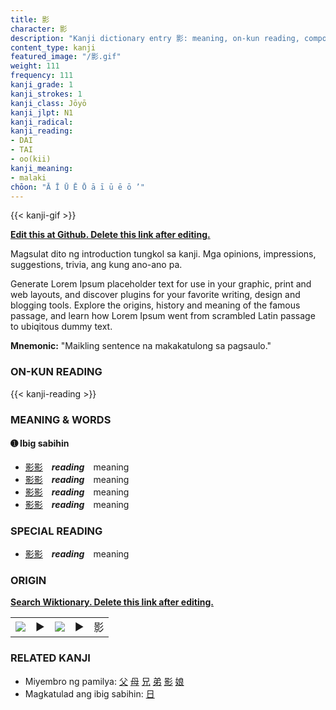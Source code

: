 ```yaml
---
title: 影
character: 影
description: "Kanji dictionary entry 影: meaning, on-kun reading, compounds, origin, related kanji"
content_type: kanji
featured_image: "/影.gif"
weight: 111
frequency: 111
kanji_grade: 1
kanji_strokes: 1
kanji_class: Jōyō
kanji_jlpt: N1
kanji_radical: 
kanji_reading: 
- DAI
- TAI
- oo(kii)
kanji_meaning:
- malaki
chōon: "Ā Ī Ū Ē Ō ā ī ū ē ō ’"
---
```

[//]: # (Don't edit the line below. Kanji animated GIF code is automatically generated.)
{{< kanji-gif >}}

[//]: # (Edit below this line.)

**[Edit this at Github. Delete this link after editing.](https://github.com/tim0g/tim/tree/main/content/kanji/影/index.md)**

Magsulat dito ng introduction tungkol sa kanji. Mga opinions, impressions, suggestions, trivia, ang kung ano-ano pa.

Generate Lorem Ipsum placeholder text for use in your graphic, print and web layouts, and discover plugins for your favorite writing, design and blogging tools. Explore the origins, history and meaning of the famous passage, and learn how Lorem Ipsum went from scrambled Latin passage to ubiqitous dummy text.
 
**Mnemonic:** "Maikling sentence na makakatulong sa pagsaulo."

### ON-KUN READING

[//]: # (Don't edit the line below. ON-KUN READING code is automatically generated.)
{{< kanji-reading >}}

### MEANING & WORDS

#### ➊ **Ibig sabihin**
  - [影](../影)[影](../影)　***reading***　meaning
  - [影](../影)[影](../影)　***reading***　meaning
  - [影](../影)[影](../影)　***reading***　meaning
  - [影](../影)[影](../影)　***reading***　meaning

### SPECIAL READING
  - [影](../影)[影](../影)　***reading***　meaning

### ORIGIN

**[Search Wiktionary. Delete this link after editing.](https://wiktionary.org/wiki/影)**
<table class="kanji-table"><tr><td>
<img src="60px-影-bronze.svg.png">
</td><td>▶</td><td>
<img src="60px-影-oracle.svg.png">
</td><td>▶</td>
<td class="kanji-origin">影</td>
</tr></table>

### RELATED KANJI
- Miyembro ng pamilya: [父](../父) [母](../母) [兄](../兄) [弟](../弟) [影](../影) [娘](../娘)
- Magkatulad ang ibig sabihin: [日](../日)
